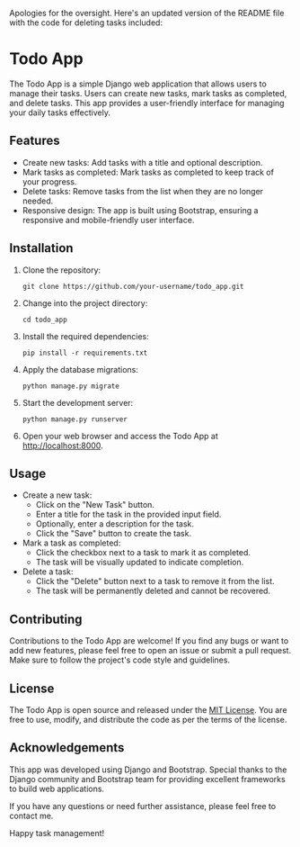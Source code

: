 Apologies for the oversight. Here's an updated version of the README file with the code for deleting tasks included:

# Todo App

The Todo App is a simple Django web application that allows users to manage their tasks. Users can create new tasks, mark tasks as completed, and delete tasks. This app provides a user-friendly interface for managing your daily tasks effectively.

## Features

- Create new tasks: Add tasks with a title and optional description.
- Mark tasks as completed: Mark tasks as completed to keep track of your progress.
- Delete tasks: Remove tasks from the list when they are no longer needed.
- Responsive design: The app is built using Bootstrap, ensuring a responsive and mobile-friendly user interface.

## Installation

1. Clone the repository:
   ```shell
   git clone https://github.com/your-username/todo_app.git
   ```

2. Change into the project directory:
   ```shell
   cd todo_app
   ```

3. Install the required dependencies:
   ```shell
   pip install -r requirements.txt
   ```

4. Apply the database migrations:
   ```shell
   python manage.py migrate
   ```

5. Start the development server:
   ```shell
   python manage.py runserver
   ```

6. Open your web browser and access the Todo App at [http://localhost:8000](http://localhost:8000).

## Usage

- Create a new task:
  - Click on the "New Task" button.
  - Enter a title for the task in the provided input field.
  - Optionally, enter a description for the task.
  - Click the "Save" button to create the task.
- Mark a task as completed:
  - Click the checkbox next to a task to mark it as completed.
  - The task will be visually updated to indicate completion.
- Delete a task:
  - Click the "Delete" button next to a task to remove it from the list.
  - The task will be permanently deleted and cannot be recovered.

## Contributing

Contributions to the Todo App are welcome! If you find any bugs or want to add new features, please feel free to open an issue or submit a pull request. Make sure to follow the project's code style and guidelines.

## License

The Todo App is open source and released under the [MIT License](https://opensource.org/licenses/MIT). You are free to use, modify, and distribute the code as per the terms of the license.

## Acknowledgements

This app was developed using Django and Bootstrap. Special thanks to the Django community and Bootstrap team for providing excellent frameworks to build web applications.

If you have any questions or need further assistance, please feel free to contact me.

Happy task management!
